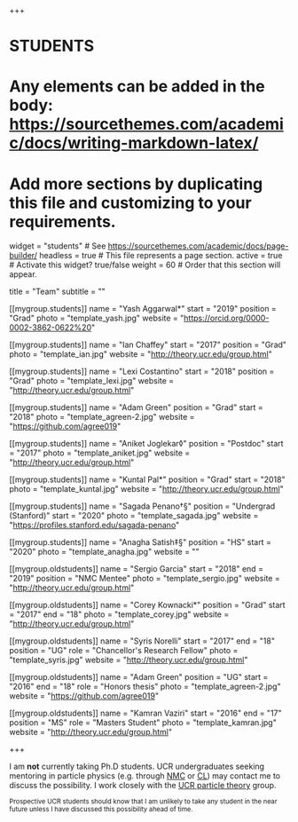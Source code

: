 +++
# STUDENTS
# Any elements can be added in the body: https://sourcethemes.com/academic/docs/writing-markdown-latex/
# Add more sections by duplicating this file and customizing to your requirements.

widget = "students"  # See https://sourcethemes.com/academic/docs/page-builder/
headless = true  # This file represents a page section.
active = true  # Activate this widget? true/false
weight = 60  # Order that this section will appear.

title = "Team"
subtitle = ""

[[mygroup.students]]
  name = "Yash Aggarwal*"
  start = "2019"
  position = "Grad"
  photo = "template_yash.jpg"
  website = "https://orcid.org/0000-0002-3862-0622%20"

[[mygroup.students]]
  name = "Ian Chaffey"
  start = "2017"
  position = "Grad"
  photo = "template_ian.jpg"
  website = "http://theory.ucr.edu/group.html"

[[mygroup.students]]
  name = "Lexi Costantino"
  start = "2018"
  position = "Grad"
  photo = "template_lexi.jpg"
  website = "http://theory.ucr.edu/group.html"

[[mygroup.students]]
  name = "Adam Green"
  position = "Grad"
  start = "2018"
  photo = "template_agreen-2.jpg"
  website = "https://github.com/agree019"

[[mygroup.students]]
  name = "Aniket Joglekar◊"
  position = "Postdoc"
  start = "2017"
  photo = "template_aniket.jpg"
  website = "http://theory.ucr.edu/group.html"

[[mygroup.students]]
  name = "Kuntal Pal*"
  position = "Grad"
  start = "2018"
  photo = "template_kuntal.jpg"
  website = "http://theory.ucr.edu/group.html"

[[mygroup.students]]
  name = "Sagada Penano†§"
  position = "Undergrad (Stanford)"
  start = "2020"
  photo = "template_sagada.jpg"
  website = "https://profiles.stanford.edu/sagada-penano"

[[mygroup.students]]
  name = "Anagha Satish‡§"
  position = "HS"
  start = "2020"
  photo = "template_anagha.jpg"
  website = ""

[[mygroup.oldstudents]]
  name = "Sergio Garcia"
  start = "2018"
  end = "2019"
  position = "NMC Mentee"
  photo = "template_sergio.jpg"
  website = "http://theory.ucr.edu/group.html"


[[mygroup.oldstudents]]
  name = "Corey Kownacki*"
  position = "Grad"
  start = "2017"
  end = "18"
  photo = "template_corey.jpg"
  website = "http://theory.ucr.edu/group.html"

[[mygroup.oldstudents]]
  name = "Syris Norelli"
  start = "2017"
  end = "18"
  position = "UG"
  role = "Chancellor's Research Fellow"
  photo = "template_syris.jpg"
  website = "http://theory.ucr.edu/group.html"

[[mygroup.oldstudents]]
  name = "Adam Green"
  position = "UG"
  start = "2016"
  end = "18"
  role = "Honors thesis"
  photo = "template_agreen-2.jpg"
  website = "https://github.com/agree019"

[[mygroup.oldstudents]]
  name = "Kamran Vaziri"
  start = "2016"
  end = "17"
  position = "MS"
  role = "Masters Student"
  photo = "template_kamran.jpg"
  website = "http://theory.ucr.edu/group.html"

+++

I am **not** currently taking Ph.D students. UCR undergraduates seeking mentoring in particle physics (e.g. through [NMC](https://www.aps.org/programs/minorities/nmc/) or [CL](https://www.cientificolatino.com)) may contact me to discuss the possibility. I work closely with the [UCR particle theory](https://theory.ucr.edu) group.

<small>Prospective UCR students should know that I am unlikely to take any student in the near future unless I have discussed this possibility ahead of time.</small>